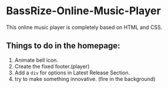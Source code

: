 # BassRize-Online-Music-Player

This online music player is completely based on HTML and CSS.
## Things to do in the homepage:
1. Animate bell icon.
2. Create the fixed footer.(player)
4. Add a `div` for options in Latest Release Section.
5. try to make something innovative. (fire in the background)
